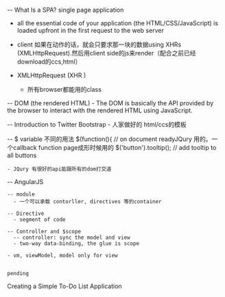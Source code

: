 -- What Is a SPA? single page application 
  - all the essential code of your application (the HTML/CSS/JavaScript) is loaded upfront in the first request to the web server
  - client 如果在动作的话，就会只要求那一块的数据using XHRs (XMLHttpRequest).然后用client side的js来render（配合之前已经download的ccs,html）
  
  - XMLHttpRequest (XHR )
    - 所有browser都能用的class
  
  -- DOM (the rendered HTML)
    - The DOM is basically the API provided by the browser to interact with the rendered HTML using JavaScript.
  
  -- Introduction to Twitter Bootstrap
    - <link rel="stylesheet" type="text/css" href="./bootstrap/css/bootstrap.css"> 人家做好的 html/ccs的模板
  
  -- $ variable 不同的用法
    $(function(){ // on document readyJQury 用的。一个callback function page成形时候用的
            $('button').tooltip(); // add tooltip to all buttons
    
    - JQury 有很好的api能跟所有的dom打交道
    
    
 -- AngularJS
 
    -- module
      - 一个可以承载 contorller, directives 等的container
      
    -- Directive 
      - segment of code 
      
    -- Controller and $scope
      -- controller: sync the model and view
      - two-way data-binding, the glue is scope 
  
    - vm, viewModel, model only for view 
    
    
    pending 
  Creating a Simple To-Do List Application
  
  
  
  
  
  
  
  
